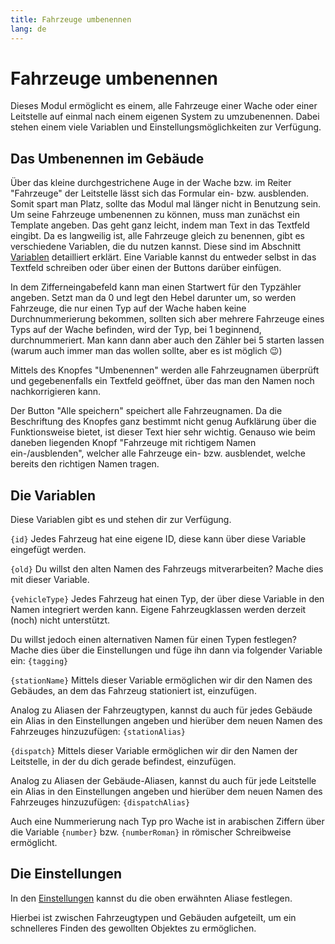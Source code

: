 ```yaml
---
title: Fahrzeuge umbenennen
lang: de
---
```


# Fahrzeuge umbenennen
Dieses Modul ermöglicht es einem, alle Fahrzeuge einer Wache oder einer Leitstelle auf einmal nach einem eigenen System zu umzubenennen. Dabei stehen einem viele Variablen und Einstellungsmöglichkeiten zur Verfügung.

## Das Umbenennen im Gebäude
Über das kleine durchgestrichene Auge in der Wache bzw. im Reiter "Fahrzeuge" der Leitstelle lässt sich das Formular ein- bzw. ausblenden. Somit spart man Platz, sollte das Modul mal länger nicht in Benutzung sein.
Um seine Fahrzeuge umbenennen zu können, muss man zunächst ein Template angeben. Das geht ganz leicht, indem man Text in das Textfeld eingibt. Da es langweilig ist, alle Fahrzeuge gleich zu benennen, gibt es verschiedene Variablen, die du nutzen kannst. Diese sind im Abschnitt [Variablen](#die-variablen) detailliert erklärt. Eine Variable kannst du entweder selbst in das Textfeld schreiben oder über einen der Buttons darüber einfügen.

In dem Zifferneingabefeld kann man einen Startwert für den Typzähler angeben. Setzt man da 0 und legt den Hebel darunter um, so werden Fahrzeuge, die nur einen Typ auf der Wache haben keine Durchnummerierung bekommen, sollten sich aber mehrere Fahrzeuge eines Typs auf der Wache befinden, wird der Typ, bei 1 beginnend, durchnummeriert. Man kann dann aber auch den Zähler bei 5 starten lassen (warum auch immer man das wollen sollte, aber es ist möglich :wink:)

Mittels des Knopfes "Umbenennen" werden alle Fahrzeugnamen überprüft und gegebenenfalls ein Textfeld geöffnet, über das man den Namen noch nachkorrigieren kann.

Der Button "Alle speichern" speichert alle Fahrzeugnamen. Da die Beschriftung des Knopfes ganz bestimmt nicht genug Aufklärung über die Funktionsweise bietet, ist dieser Text hier sehr wichtig. Genauso wie beim daneben liegenden Knopf "Fahrzeuge mit richtigem Namen ein-/ausblenden", welcher alle Fahrzeuge ein- bzw. ausblendet, welche bereits den richtigen Namen tragen.

## Die Variablen
Diese Variablen gibt es und stehen dir zur Verfügung.

`{id}` Jedes Fahrzeug hat eine eigene ID, diese kann über diese Variable eingefügt werden.

`{old}` Du willst den alten Namen des Fahrzeugs mitverarbeiten? Mache dies mit dieser Variable.

`{vehicleType}` Jedes Fahrzeug hat einen Typ, der über diese Variable in den Namen integriert werden kann. Eigene Fahrzeugklassen werden derzeit (noch) nicht unterstützt.

Du willst jedoch einen alternativen Namen für einen Typen festlegen? Mache dies über die Einstellungen und füge ihn dann via folgender Variable ein: `{tagging}`

`{stationName}` Mittels dieser Variable ermöglichen wir dir den Namen des Gebäudes, an dem das Fahrzeug stationiert ist, einzufügen.

Analog zu Aliasen der Fahrzeugtypen, kannst du auch für jedes Gebäude ein Alias in den Einstellungen angeben und hierüber dem neuen Namen des Fahrzeuges hinzuzufügen: `{stationAlias}`

`{dispatch}` Mittels dieser Variable ermöglichen wir dir den Namen der Leitstelle, in der du dich gerade befindest, einzufügen.

Analog zu Aliasen der Gebäude-Aliasen, kannst du auch für jede Leitstelle ein Alias in den Einstellungen angeben und hierüber dem neuen Namen des Fahrzeuges hinzuzufügen: `{dispatchAlias}`

Auch eine Nummerierung nach Typ pro Wache ist in arabischen Ziffern über die Variable `{number}` bzw. `{numberRoman}` in römischer Schreibweise ermöglicht.

## Die Einstellungen

In den [Einstellungen](/modules#einstellungen) kannst du die oben erwähnten Aliase festlegen.

Hierbei ist zwischen Fahrzeugtypen und Gebäuden aufgeteilt, um ein schnelleres Finden des gewollten Objektes zu ermöglichen.

